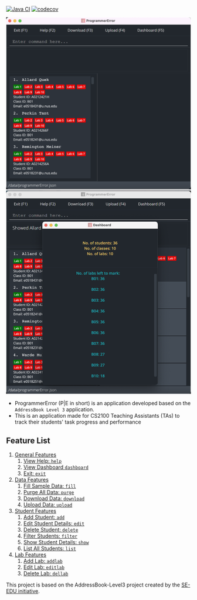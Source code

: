 [![Java CI](https://github.com/AY2122S1-CS2103-F09-3/tp/actions/workflows/gradle.yml/badge.svg?branch=master)](https://github.com/AY2122S1-CS2103-F09-3/tp/actions)
[![codecov](https://codecov.io/gh/AY2122S1-CS2103-F09-3/tp/branch/master/graph/badge.svg?token=KLKGJOEN9F)](https://codecov.io/gh/AY2122S1-CS2103-F09-3/tp)

![Ui](docs/images/Ui_v1.4.png)
![Ui](docs/images/commands/DashboardCommand/dashboard.png)

* ProgrammerError (P|E in short) is an application developed based on the `AddressBook Level 3` application.
* This is an application made for CS2100 Teaching Assistants (TAs) to track their students' task progress and
  performance

## Feature List

1. [General Features](#general-features)
    1. [View Help: `help`](#view-help)
    2. [View Dashboard `dashboard`](#view-dashboard)
    3. [Exit: `exit`](#exit)
2. [Data Features](#data-features)
    1. [Fill Sample Data: `fill`](#fill-sample-data)
    2. [Purge All Data: `purge`](#purge-all-data)
    3. [Download Data: `download`](#download-data)
    4. [Upload Data: `upload`](#upload-data)
3. [Student Features](#student-features)
    1. [Add Student: `add`](#add-student)
    2. [Edit Student Details: `edit`](#edit-student)
    3. [Delete Student: `delete`](#delete-student)
    4. [Filter Students: `filter`](#filter-student)
    5. [Show Student Details: `show`](#show-student)
    6. [List All Students: `list`](#list-students)
4. [Lab Features](#lab-features)
    1. [Add Lab: `addlab`](#add-lab)
    2. [Edit Lab: `editlab`](#edit-lab)
    3. [Delete Lab: `dellab`](#delete-lab)

This project is based on the AddressBook-Level3 project created by the [SE-EDU initiative](https://se-education.org).
